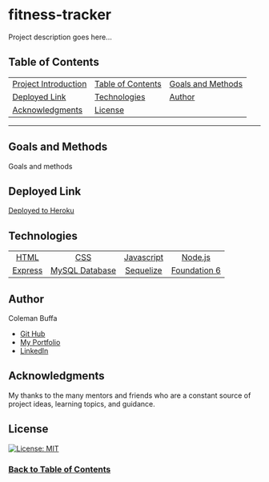 # fitness-tracker

Project description goes here...

## Table of Contents

| |||
|:-|:-|:-|
| [Project Introduction](#fitness-tracker) | [Table of Contents](#table-of-contents) | [Goals and Methods](#goals-and-methods) 
| [Deployed Link](#deployed-link) | [Technologies](#technologies) | [Author](#author) 
| [Acknowledgments](#acknowledgments) | [License](#license) |
---

## Goals and Methods

Goals and methods

## Deployed Link

[Deployed to Heroku]()

## Technologies 

|||||
|:-:|:-:|:-:|:-:|
| [HTML](https://developer.mozilla.org/en-US/docs/Web/HTML) | [CSS](https://developer.mozilla.org/en-US/docs/Web/CSS) | [Javascript](https://developer.mozilla.org/en-US/docs/Web/JavaScript) | [Node.js](https://nodejs.org/en/)
| [Express](https://expressjs.com/) | [MySQL Database](https://www.mysql.com/) | [Sequelize](https://sequelize.org/master/index.html) | [Foundation 6](https://get.foundation/)

## Author

Coleman Buffa

* [Git Hub](https://github.com/coleman-buffa)
* [My Portfolio](https://colemanbuffa-portfolio.herokuapp.com/)
* [LinkedIn](https://www.linkedin.com/in/coleman-buffa/)

## Acknowledgments

My thanks to the many mentors and friends who are a constant source of project ideas, learning topics, and guidance.

## License

[![License: MIT](https://img.shields.io/badge/License-MIT-yellow.svg)](https://opensource.org/licenses/MIT)

### [Back to Table of Contents](#table-of-contents)